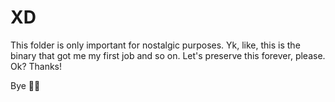# XD

This folder is only important for nostalgic purposes. Yk, like, this is the
binary that got me my first job and so on. Let's preserve this forever, please.
Ok? Thanks!

Bye 👋🏻
